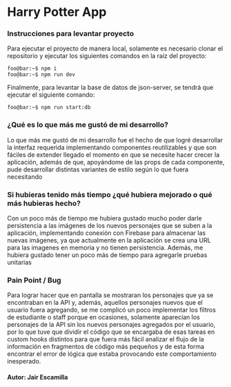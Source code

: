 # Harry Potter App

### Instrucciones para levantar proyecto

Para ejecutar el proyecto de manera local, solamente es necesario clonar el repositorio y ejecutar los siguientes comandos en la raíz del proyecto:

```console
foo@bar:~$ npm i
foo@bar:~$ npm run dev
```

Finalmente, para levantar la base de datos de json-server, se tendrá que ejecutar el siguiente comando:

```console
foo@bar:~$ npm run start:db
```

### ¿Qué es lo que más me gustó de mi desarrollo?

Lo que más me gustó de mi desarrollo fue el hecho de que logré desarrollar la interfaz requerida implementando componentes reutilizables y que son fáciles de extender llegado el momento en que se necesite hacer crecer la aplicación, además de que, apoyándome de las props de cada componente, pude desarrollar distintas variantes de estilo según lo que fuera necesitando

### Si hubieras tenido más tiempo ¿qué hubiera mejorado o qué más hubieras hecho?

Con un poco más de tiempo me hubiera gustado mucho poder darle persistencia a las imágenes de los nuevos personajes que se suben a la aplicación, implementando conexión con Firebase para almacenar las nuevas imágenes, ya que actualmente en la aplicación se crea una URL para las imagenes en memoria y no tienen persistencia. Además, me hubiera gustado tener un poco más de tiempo para agregarle pruebas unitarias

### Pain Point / Bug

Para lograr hacer que en pantalla se mostraran los personajes que ya se encontraban en la API y, además, aquellos personajes nuevos que el usuario fuera agregando, se me complicó un poco implementar los filtros de estudiante o staff porque en ocasiones, solamente aparecían los personajes de la API sin los nuevos personajes agregados por el usuario, por lo que tuve que dividir el código que se encargaba de esas tareas en custom hooks distintos para que fuera más fácil analizar el flujo de la información en fragmentos de código más pequeños y de esta forma encontrar el error de lógica que estaba provocando este comportamiento inesperado.

#### Autor: Jair Escamilla
